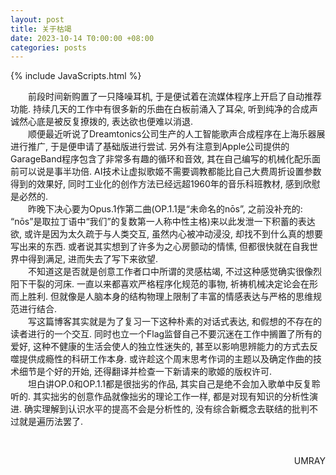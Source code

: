 ```yaml
---
layout: post
title: 关于枯竭
date: 2023-10-14 T0:00:00 +08:00
categories: posts
---
```


{% include JavaScripts.html %}

&emsp;&emsp;前段时间新购置了一只降噪耳机, 于是便试着在流媒体程序上开启了自动推荐功能. 持续几天的工作中有很多新的乐曲在白板前涌入了耳朵, 听到纯净的合成声诚然心底是被反复撩拨的, 表达欲也便难以消退.  
&emsp;&emsp;顺便最近听说了Dreamtonics公司生产的人工智能歌声合成程序在上海乐器展进行推广, 于是便申请了基础版进行尝试. 另外有注意到Apple公司提供的GarageBand程序包含了非常多有趣的循环和音效, 其在自己编写的机械化配乐面前可以说是事半功倍. AI技术让虚拟歌姬不需要调教都能比自己大费周折设置参数得到的效果好, 同时工业化的创作方法已经远超1960年的音乐科班教材, 感到欣慰是必然的.  
&emsp;&emsp;昨晚下决心要为Opus.1作第二曲(OP.1.1是“未命名的nōs”, 之前没补充的: “nōs”是取拉丁语中“我们”的复数第一人称中性主格)来以此发泄一下积蓄的表达欲, 或许是因为太久疏于与人类交互, 虽然内心被冲动浸没, 却找不到什么真的想要写出来的东西. 或者说其实想到了许多为之心房颤动的情愫, 但都很快就在自我世界中得到满足, 进而失去了写下来欲望.  
&emsp;&emsp;不知道这是否就是创意工作者口中所谓的灵感枯竭, 不过这种感觉确实很像烈阳下干裂的河床. 一直以来都喜欢严格程序化规范的事物, 祈祷机械决定论会在形而上胜利. 但就像是人脑本身的结构物理上限制了丰富的情感表达与严格的思维规范进行结合.  
&emsp;&emsp;写这篇博客其实就是为了复习一下这种朴素的对话式表达, 和假想的不存在的读者进行的一个交互. 同时也立一个Flag监督自己不要沉迷在工作中搁置了所有的爱好, 这种不健康的生活会使人的独立性迷失的, 甚至以影响思辨能力的方式去反噬提供成瘾性的科研工作本身. 或许趁这个周末思考作词的主题以及确定作曲的技术细节是个好的开始, 还得翻译并检查一下新请来的歌姬的版权许可.  
&emsp;&emsp;坦白讲OP.0和OP.1.1都是很拙劣的作品, 其实自己是绝不会加入歌单中反复聆听的. 其实拙劣的创意作品就像拙劣的理论工作一样, 都是对现有知识的分析性演进. 确实理解到认识水平的提高不会是分析性的, 没有综合新概念去联结的批判不过就是遍历法罢了.  

&emsp;&emsp;
<p align="right">UMRAY</p>
